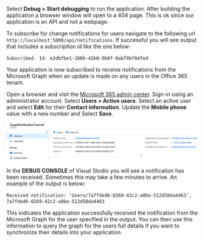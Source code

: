 <!-- markdownlint-disable MD002 MD041 -->

Select **Debug > Start debugging** to run the application. After building the application a browser window will open to a 404 page. This is ok since our application is an API and not a webpage.

To subscribe for change notifications for users navigate to the following url `http://localhost:5000/api/notifications`. If successful you will see output that includes a subscription id like the one below:

```shell
Subscribed. Id: e2dbfbe1-160b-42b0-9b9f-8ab79bf8dfed
```

Your application is now subscribed to receive notifications from the Microsoft Graph when an update is made on any users in the Office 365 tenant.

Open a browser and visit the [Microsoft 365 admin center](https://admin.microsoft.com/AdminPortal). Sign-in using an administrator account. Select **Users > Active users**. Select an active user and select **Edit** for their **Contact information**. Update the **Mobile phone** value with a new number and Select **Save**.

![Screen shot of user details](./images/03.png)

In the **DEBUG CONSOLE** of Visual Studio you will see a notification has been received. Sometimes this may take a few minutes to arrive. An example of the output is below:

```shell
Received notification: 'Users/7a7fded6-0269-42c2-a0be-512d58da4463', 7a7fded6-0269-42c2-a0be-512d58da4463
```

This indicates the application successfully received the notification from the Microsoft Graph for the user specified in the output. You can then use this information to query the graph for the users full details if you want to synchronize their details into your application.